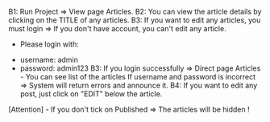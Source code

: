 B1: Run Project => View page Articles.
B2: You can view the article details by clicking on the TITLE of any articles.
B3: If you want to edit any articles, you must login
      => If you don't have account, you can't edit any article.

  + Please login with:
  - username: admin
  - password: admin123
B3: If you login successfully => Direct page Articles - You can see list of the
    articles
    If username and password is incorrect => System will return errors and
    announce it.
B4: If you want to edit any post, just click on "EDIT" below the article.

[Attention] - If you don't tick on Published => The articles will be hidden !
